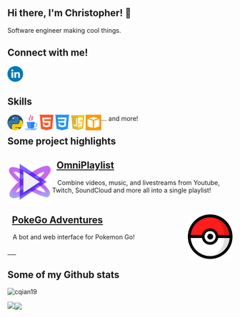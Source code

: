 ## Hi there, I'm Christopher! 👋
Software engineer making cool things.

## Connect with me!
<a href="https://www.linkedin.com/in/christopher-qian">
    <img src="./images/linkedin.svg" width=35/>
</a>

## Skills
<img src="./images/python.svg" title="Python" width=35 align="left">
<img src="./images/java.svg" title="Java" width=35 align="left">
<img src="./images/html.svg" title="HTML" width=35 align="left">
<img src="./images/css-3.svg" title="CSS" width=35 align="left">
<img src="./images/javascript.jpg" title="JavaScript" width=35 align="left">
<img src="./images/aws.png" title="AWS" width=35 align="left">
... and more!
<br/>

## Some project highlights

<div>
    <a href="https://github.com/cqian19/OmniPlaylist">     
        <img align="left" src="./images/omniplaylist-icon.png" width=100/>  
    </a>
    <h2>
        &nbsp
        <a href="https://github.com/cqian19/OmniPlaylist">
            OmniPlaylist
        </a>
    </h2>
    &nbsp;&nbsp; Combine videos, music, and livestreams from Youtube, Twitch, SoundCloud and more all into a single playlist!
</div>
<br/>

<div>
    <a href="https://github.com/cqian19/Pokemon-Go-Adventures">     
        <img align="right" src="./images/pokeball.png" width=100/>  
    </a>
    <h2>
    &nbsp
        <a href="https://github.com/cqian19/Pokemon-Go-Adventures">
            PokeGo Adventures
        </a>
    </h2>
    &nbsp;&nbsp; A bot and web interface for Pokemon Go!
</div>
<br/>
___

## Some of my Github stats
<p align=left> <img src=https://komarev.com/ghpvc/?username=cqian19 alt=cqian19 /> </p>

<img align="left" src="https://github-readme-stats.vercel.app/api?username=cqian19&show_icons=true&include_all_commits=True&hide=issues,contribs&line_height=40&count_private=true&hide_rank=true">
<img align="center" src="https://github-readme-stats.vercel.app/api/top-langs/?username=cqian19&&langs_count=3">
